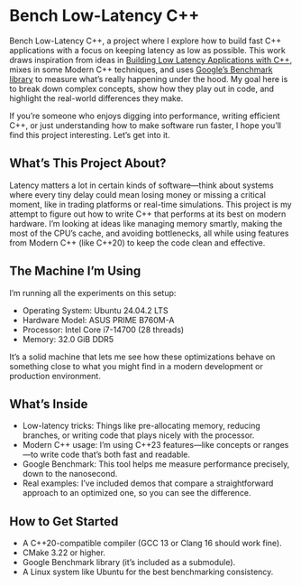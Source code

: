 # Bench Low-Latency C++

Bench Low-Latency C++, a project where I explore how to build fast C++ applications with a focus on keeping latency as low as possible. This work draws inspiration from ideas in [Building Low Latency Applications with C++](https://www.packtpub.com/product/building-low-latency-applications-with-c/9781837639359), mixes in some Modern C++ techniques, and uses [Google’s Benchmark library](https://github.com/google/benchmark) to measure what’s really happening under the hood. My goal here is to break down complex concepts, show how they play out in code, and highlight the real-world differences they make.

If you’re someone who enjoys digging into performance, writing efficient C++, or just understanding how to make software run faster, I hope you’ll find this project interesting. Let’s get into it.


## What’s This Project About?

Latency matters a lot in certain kinds of software—think about systems where every tiny delay could mean losing money or missing a critical moment, like in trading platforms or real-time simulations. This project is my attempt to figure out how to write C++ that performs at its best on modern hardware. I’m looking at ideas like managing memory smartly, making the most of the CPU’s cache, and avoiding bottlenecks, all while using features from Modern C++ (like C++20) to keep the code clean and effective.

## The Machine I’m Using

I’m running all the experiments on this setup:

- Operating System: Ubuntu 24.04.2 LTS
- Hardware Model: ASUS PRIME B760M-A
- Processor: Intel Core i7-14700 (28 threads)
- Memory: 32.0 GiB DDR5

It’s a solid machine that lets me see how these optimizations behave on something close to what you might find in a modern development or production environment.

## What’s Inside

- Low-latency tricks: Things like pre-allocating memory, reducing branches, or writing code that plays nicely with the processor.
- Modern C++ usage: I’m using C++23 features—like concepts or ranges—to write code that’s both fast and readable.
- Google Benchmark: This tool helps me measure performance precisely, down to the nanosecond.
- Real examples: I’ve included demos that compare a straightforward approach to an optimized one, so you can see the difference.

## How to Get Started

- A C++20-compatible compiler (GCC 13 or Clang 16 should work fine).
- CMake 3.22 or higher.
- Google Benchmark library (it’s included as a submodule).
- A Linux system like Ubuntu for the best benchmarking consistency.


